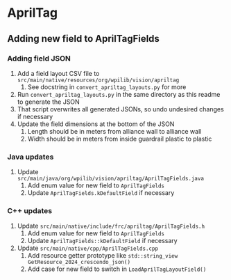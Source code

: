 # AprilTag

## Adding new field to AprilTagFields

### Adding field JSON

1. Add a field layout CSV file to `src/main/native/resources/org/wpilib/vision/apriltag`
    1. See docstring in `convert_apriltag_layouts.py` for more
2. Run `convert_apriltag_layouts.py` in the same directory as this readme to generate the JSON
3. That script overwrites all generated JSONs, so undo undesired changes if necessary
4. Update the field dimensions at the bottom of the JSON
    1. Length should be in meters from alliance wall to alliance wall
    2. Width should be in meters from inside guardrail plastic to plastic

### Java updates

1. Update `src/main/java/org/wpilib/vision/apriltag/AprilTagFields.java`
    1. Add enum value for new field to `AprilTagFields`
    2. Update `AprilTagFields.kDefaultField` if necessary

### C++ updates

1. Update `src/main/native/include/frc/apriltag/AprilTagFields.h`
    1. Add enum value for new field to `AprilTagFields`
    2. Update `AprilTagFields::kDefaultField` if necessary
2. Update `src/main/native/cpp/AprilTagFields.cpp`
    1. Add resource getter prototype like `std::string_view GetResource_2024_crescendo_json()`
    2. Add case for new field to switch in `LoadAprilTagLayoutField()`
